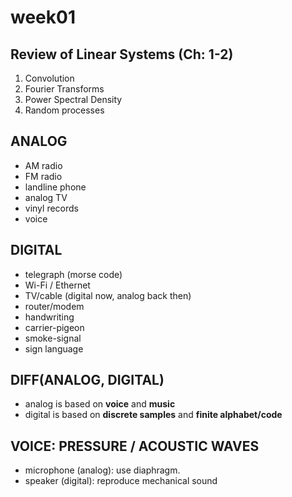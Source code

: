 # week01

## Review of Linear Systems (Ch: 1-2)
1. Convolution
2. Fourier Transforms 
3. Power Spectral Density 
4. Random processes 


## ANALOG
- AM radio
- FM radio
- landline phone
- analog TV
- vinyl records
- voice

## DIGITAL
- telegraph (morse code)
- Wi-Fi / Ethernet 
- TV/cable (digital now, analog back then)
- router/modem
- handwriting
- carrier-pigeon
- smoke-signal
- sign language

## DIFF(ANALOG, DIGITAL)
- analog is based on **voice** and **music**
- digital is based on **discrete samples** and **finite alphabet/code**

## VOICE: PRESSURE / ACOUSTIC WAVES
- microphone (analog): use diaphragm.
- speaker (digital): reproduce mechanical sound